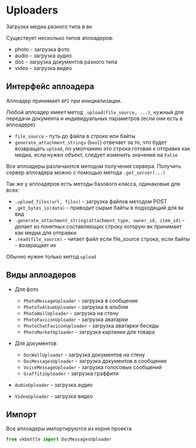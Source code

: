 # Uploaders

Загрузка медиа разного типа в вк

Существует несколько типов аплоадеров:

* photo - загрузка фото
* audio - загрузка аудио
* doc - загрузка документов разного типа
* video - загрузка видео

## Интерфейс аплоадера

Аплоадер принимает `API` при инициализации.

Любой аплоадер имеет метод `.upload(file_source, ...)`, нужный для передачи документа и индивидуальных параметров (если они есть в аплоадере)

* `file_source` - путь до файла в строке или байты
* `generate_attachment_strings` (`bool`) отвечает за то, что будет возвращать `upload`, по умолчанию это строка готовая к отправке как медиа, если нужен объект, следует изменить значение на `False`

Все аплоадеры различаются методом получения сервера. Получить сервер аплоадера можно с помощью метода `.get_server(...)`

Так же у аплоадеров есть методы базового класса, одинаковые для всех:

* `.upload_files(url, files)` - загрузка файлов методом POST
* `.get_bytes_io(data)` - приводит сырые байты в подходящий для вк вид
* `.generate_attachment_string(attachment_type, owner_id, item_id)` - делает из понятных составляющих строку которую вк принимает как медиа для отправки
* `.read(file_source)` - читает файл если file_source строка, если байты - возвращает их

Обычно нужен только метод `upload`

## Виды аплоадеров

* Для фото
    * `PhotoMessageUploader` - загрузка в сообщение
    * `PhotoToAlbumUploader` - загрузка в альбом
    * `PhotoWallUploader` - загрузка на стену
    * `PhotoFaviconUploader` - загрузка аватарки
    * `PhotoChatFaviconUploader` - загрузка аватарки беседы
    * `PhotoMarketUploader` - загрузка картинки для товара

* Для документов
    * `DocWallUploader` - загрузка документов на стену
    * `DocMessagesUploader` - загрузка документов в сообщение
    * `VoiceMessageUploader` - загрузка голосовых сообщений
    * `GraffitiUploader` - загрузка граффити

* `AudioUploader` - загрузка аудио

* `VideoUploader` - загрузка видео

## Импорт

Все аплоадеры импортируются из корня проекта

```python
from vkbottle import DocMessagesUploader
```
